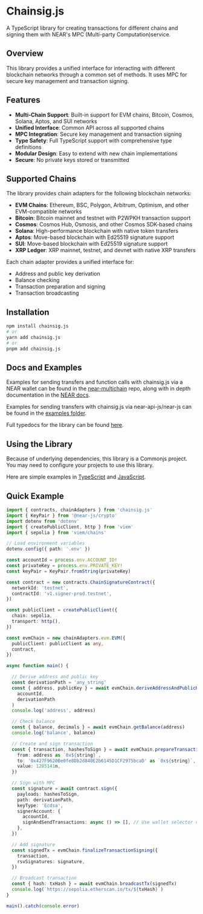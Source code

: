 # Chainsig.js

A TypeScript library for creating transactions for different chains and signing them with NEAR's MPC (Multi-party Computation)service.

## Overview

This library provides a unified interface for interacting with different blockchain networks through a common set of methods. It uses MPC for secure key management and transaction signing.

## Features

- **Multi-Chain Support**: Built-in support for EVM chains, Bitcoin, Cosmos, Solana, Aptos, and SUI networks
- **Unified Interface**: Common API across all supported chains
- **MPC Integration**: Secure key management and transaction signing
- **Type Safety**: Full TypeScript support with comprehensive type definitions
- **Modular Design**: Easy to extend with new chain implementations
- **Secure**: No private keys stored or transmitted

## Supported Chains

The library provides chain adapters for the following blockchain networks:

- **EVM Chains**: Ethereum, BSC, Polygon, Arbitrum, Optimism, and other EVM-compatible networks
- **Bitcoin**: Bitcoin mainnet and testnet with P2WPKH transaction support
- **Cosmos**: Cosmos Hub, Osmosis, and other Cosmos SDK-based chains
- **Solana**: High-performance blockchain with native token transfers
- **Aptos**: Move-based blockchain with Ed25519 signature support
- **SUI**: Move-based blockchain with Ed25519 signature support
- **XRP Ledger**: XRP mainnet, testnet, and devnet with native XRP transfers

Each chain adapter provides a unified interface for:
- Address and public key derivation
- Balance checking
- Transaction preparation and signing
- Transaction broadcasting

## Installation

```bash
npm install chainsig.js
# or
yarn add chainsig.js
# or
pnpm add chainsig.js
```

## Docs and Examples

Examples for sending transfers and function calls with chainsig.js via a NEAR wallet can be found in the [near-multichain](https://github.com/near-examples/near-multichain) repo, along with in depth documentation in the [NEAR docs](https://docs.near.org/chain-abstraction/chain-signatures/implementation).

Examples for sending transfers with chainsig.js via near-api-js/near-js can be found in the [examples folder](./examples/).

Full typedocs for the library can be found [here](https://neardefi.github.io/chainsig.js/).

## Using the Library

Because of underlying dependencies, this library is a Commonjs project. You may need to configure your projects to use this library. 

Here are simple examples in [TypeScript](https://github.com/GregProuty/chainsig-simple-example) and [JavaScript](https://github.com/GregProuty/chainsig-es6-example). 

## Quick Example

```ts
import { contracts, chainAdapters } from 'chainsig.js'
import { KeyPair } from '@near-js/crypto'
import dotenv from 'dotenv'
import { createPublicClient, http } from 'viem'
import { sepolia } from 'viem/chains'

// Load environment variables
dotenv.config({ path: '.env' })

const accountId = process.env.ACCOUNT_ID!
const privateKey = process.env.PRIVATE_KEY!
const keyPair = KeyPair.fromString(privateKey)

const contract = new contracts.ChainSignatureContract({
  networkId: 'testnet',
  contractId: 'v1.signer-prod.testnet',
})

const publicClient = createPublicClient({
  chain: sepolia,
  transport: http(),
})

const evmChain = new chainAdapters.evm.EVM({
  publicClient: publicClient as any,
  contract,
})

async function main() {

  // Derive address and public key
  const derivationPath = 'any_string'
  const { address, publicKey } = await evmChain.deriveAddressAndPublicKey(
    accountId,
    derivationPath
  )
  console.log('address', address)

  // Check balance
  const { balance, decimals } = await evmChain.getBalance(address)
  console.log('balance', balance)

  // Create and sign transaction
  const { transaction, hashesToSign } = await evmChain.prepareTransactionForSigning({
    from: address as `0x${string}`,
    to: '0x427F9620Be0fe8Db2d840E2b6145D1CF2975bcaD' as `0x${string}`,
    value: 1285141n,
  })

  // Sign with MPC
  const signature = await contract.sign({
    payloads: hashesToSign,
    path: derivationPath,
    keyType: 'Ecdsa',
    signerAccount: {
      accountId,
      signAndSendTransactions: async () => [], // Use wallet selector or NAJ here, see examples above for full use
    },
  })

  // Add signature
  const signedTx = evmChain.finalizeTransactionSigning({
    transaction,
    rsvSignatures: signature,
  })

  // Broadcast transaction
  const { hash: txHash } = await evmChain.broadcastTx(signedTx)
  console.log(`https://sepolia.etherscan.io/tx/${txHash}`)
}

main().catch(console.error)
```
